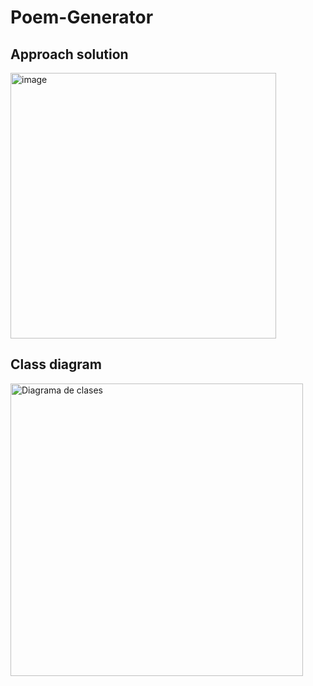 # Poem-Generator

## Approach solution
<img width="425" alt="image" src="https://user-images.githubusercontent.com/30225193/162892347-834d8679-0876-4faa-8d91-d4b1af45991d.png">

## Class diagram
<img width="468" alt="Diagrama de clases" src="https://user-images.githubusercontent.com/30225193/162891155-c9a44c7a-0391-40bd-bb90-7283c1e250ed.png">
